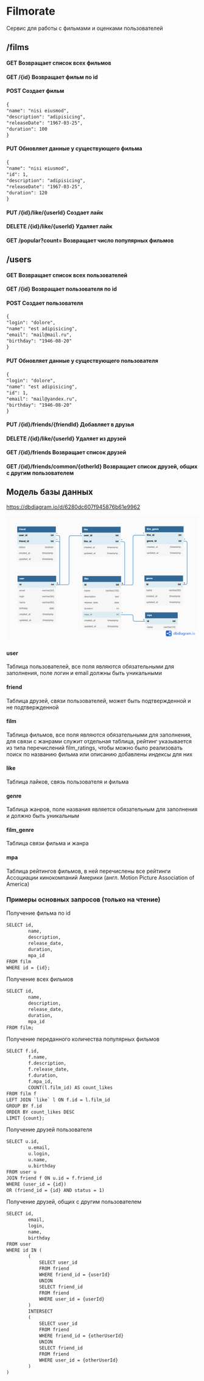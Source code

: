 # Filmorate
Сервис для работы с фильмами и оценками пользователей

## /films
#### GET Возвращает список всех фильмов
#### GET /{id} Возвращает фильм по id
#### POST Создает фильм
```
{
"name": "nisi eiusmod",
"description": "adipisicing",
"releaseDate": "1967-03-25",
"duration": 100
}
```
#### PUT Обновляет данные у существующего фильма
```
{
"name": "nisi eiusmod",
"id": 1,
"description": "adipisicing",
"releaseDate": "1967-03-25",
"duration": 120
}
```
#### PUT /{id}/like/{userId} Создает лайк
#### DELETE /{id}/like/{userId} Удаляет лайк
#### GET /popular?count= Возвращает число популярных фильмов

## /users
#### GET Возвращает список всех пользователей
#### GET /{id} Возвращает пользователя по id
#### POST Создает пользователя
```
{
"login": "dolore",
"name": "est adipisicing",
"email": "mail@mail.ru",
"birthday": "1946-08-20"
}
```
#### PUT Обновляет данные у существующего пользователя
```
{
"login": "dolore",
"name": "est adipisicing",
"id": 1,
"email": "mail@yandex.ru",
"birthday": "1946-08-20"
}
```
#### PUT /{id}/friends/{friendId} Добавляет в друзья
#### DELETE /{id}/like/{userId} Удаляет из друзей
#### GET /{id}/friends Возвращает список друзей
#### GET /{id}/friends/common/{otherId} Возвращает список друзей, общих с другим пользователем

## Модель базы данных
https://dbdiagram.io/d/6280dc607f945876b61e9962

![Диаграмма БД](images/diagram.png)

#### user
Таблица пользователей, все поля являются обязательными для заполнения, поле логин и email должны быть уникальными

#### friend
Таблица друзей, связи пользователей, может быть подтвержденной и не подтвержденной

#### film
Таблица фильмов, все поля являются обязательными для заполнения, для связи с жанрами служит отдельная таблица, рейтинг 
указывается из типа перечислений film_ratings, чтобы можно было реализовать поиск по названию фильма или описанию 
добавлены индексы для них

#### like
Таблица лайков, связь пользователя и фильма

#### genre
Таблица жанров, поле названия является обязательным для заполнения и должно быть уникальным

#### film_genre
Таблица связи фильма и жанра

#### mpa
Таблица рейтингов фильмов, в ней перечислены все рейтинги Ассоциации кинокомпаний Америки (англ. Motion Picture
Association of America)

### Примеры основных запросов (только на чтение)
Получение фильма по id
```
SELECT id,
        name,
        description,
        release_date,
        duration,
        mpa_id
FROM film
WHERE id = {id};
```
Получение всех фильмов
```
SELECT id,
        name,
        description,
        release_date,
        duration,
        mpa_id
FROM film;
```
Получение переданного количества популярных фильмов
```
SELECT f.id,
        f.name,
        f.description,
        f.release_date,
        f.duration,
        f.mpa_id,
        COUNT(l.film_id) AS count_likes
FROM film f
LEFT JOIN `like` l ON f.id = l.film_id
GROUP BY f.id
ORDER BY count_likes DESC
LIMIT {count};
```
Получение друзей пользователя
```
SELECT u.id,
        u.email,
        u.login,
        u.name,
        u.birthday
FROM user u
JOIN friend f ON u.id = f.friend_id
WHERE (user_id = {id})
OR (friend_id = {id} AND status = 1)
```
Получение друзей, общих с другим пользователем
```
SELECT id,
        email,
        login,
        name,
        birthday
FROM user
WHERE id IN (
        (
            SELECT user_id
            FROM friend
            WHERE friend_id = {userId}
            UNION
            SELECT friend_id
            FROM friend
            WHERE user_id = {userId}
        )
        INTERSECT
        (
            SELECT user_id
            FROM friend
            WHERE friend_id = {otherUserId}
            UNION
            SELECT friend_id
            FROM friend
            WHERE user_id = {otherUserId}
        )
)
```
